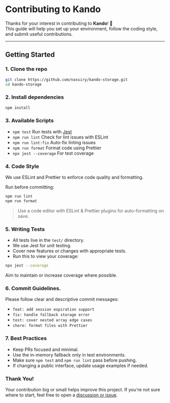 
# Contributing to Kando

Thanks for your interest in contributing to **Kando**! 🎉  
This guide will help you set up your environment, follow the coding style, and submit useful contributions.

---

## Getting Started

### 1. Clone the repo

```bash
git clone https://github.com/nassiry/kando-storage.git
cd kando-storage
```

### 2. Install dependencies

```bash
npm install
```

### 3. Available Scripts

- `npm test` Run tests with [Jest](https://jestjs.io/)
- `npm run lint` Check for lint issues with ESLint
- `npm run lint:fix` Auto-fix linting issues
- `npm run format` Format code using Prettier 
- `npx jest --coverage` For test coverage

### 4. Code Style
We use ESLint and Prettier to enforce code quality and formatting.

Run before committing:

```bash
npm run lint
npm run format
```
> Use a code editor with ESLint & Prettier plugins for auto-formatting on save.

### 5. Writing Tests

- All tests live in the `test/` directory.
- We use Jest for unit testing.
- Cover new features or changes with appropriate tests.
- Run this to view your coverage:

```bash
npx jest --coverage
```
Aim to maintain or increase coverage where possible.

### 6. Commit Guidelines.

Please follow clear and descriptive commit messages:

- `feat: add session expiration support`
- `fix: handle fallback storage error`
- `test: cover nested array edge cases`
- `chore: format files with Prettier`

### 7. Best Practices

- Keep PRs focused and minimal.
- Use the in-memory fallback only in test environments.
- Make sure `npm test` and `npm run lint` pass before pushing.
- If changing a public interface, update usage examples if needed.

### Thank You!
Your contribution big or small helps improve this project.
If you're not sure where to start, feel free to open a [discussion or issue](https://github.com/nassiry/kando-storage/issues).